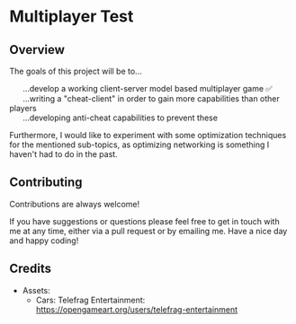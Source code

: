 
# Multiplayer Test

## Overview

The goals of this project will be to...  

&nbsp;&nbsp;&nbsp;&nbsp;&nbsp;&nbsp;...develop a working client-server model based multiplayer game ✅  
&nbsp;&nbsp;&nbsp;&nbsp;&nbsp;&nbsp;...writing a "cheat-client" in order to gain more capabilities than other players  
&nbsp;&nbsp;&nbsp;&nbsp;&nbsp;&nbsp;...developing anti-cheat capabilities to prevent these 

Furthermore, I would like to experiment with some optimization techniques for the mentioned sub-topics, as optimizing networking is something I haven't had to do in the past.
## Contributing

Contributions are always welcome!

If you have suggestions or questions please feel free to get in touch with me at any time, either via a pull request or by emailing me. Have a nice day and happy coding!

## Credits

- Assets:
  - Cars: Telefrag Entertainment: https://opengameart.org/users/telefrag-entertainment

